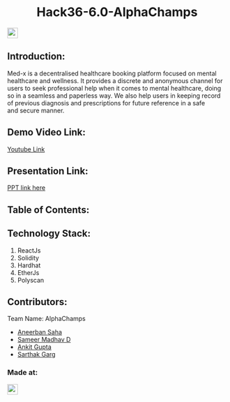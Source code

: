 <h1 align="center"> Hack36-6.0-AlphaChamps </h1>
<p align="center">
</p>

<a href="https://hack36.com"> <img src="https://i.postimg.cc/RFFWF4vg/built-at-hack.jpg" height=24px> </a>


## Introduction:
Med-x is a decentralised healthcare booking platform focused on mental healthcare and wellness. It provides a discrete and anonymous channel for users to seek professional help when it comes to mental healthcare, doing so in a seamless and paperless way. We also help users in keeping record of previous diagnosis and prescriptions for future reference in a safe and secure manner.
  
## Demo Video Link:
  <a href="https://youtu.be/xEVL1sQNLLY">Youtube Link</a>
  
## Presentation Link:
  <a href="https://www.canva.com/design/DAFeO3V6Tu4/TC3o8CSwz_6thCp3k2YL-g/view?utm_content=DAFeO3V6Tu4&utm_campaign=designshare&utm_medium=link2&utm_source=sharebutton"> PPT link here </a>
  
  
## Table of Contents:

## Technology Stack:
  1) ReactJs
  2) Solidity
  3) Hardhat
  4) EtherJs
  5) Polyscan
  

## Contributors:

Team Name: AlphaChamps

* [Aneerban Saha]()
* [Sameer Madhav D]()
* [Ankit Gupta]()
* [Sarthak Garg]()


### Made at:
<a href="https://hack36.com"> <img src="https://i.postimg.cc/RFFWF4vg/built-at-hack.jpg" height=24px> </a>
